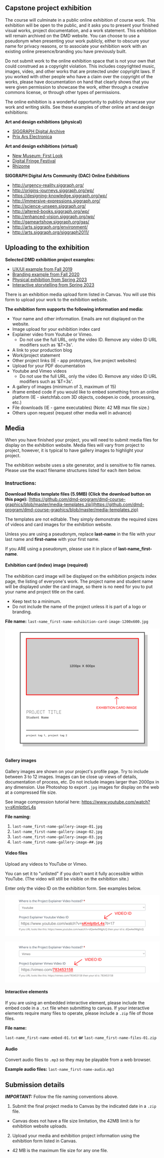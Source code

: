 ## Capstone project exhibition

The course will culminate in a public online exhibition of course work. This exhibition will be open to the public, and it asks you to present your finished visual works, project documentation, and a work statement. This exhibition will remain archived on the DMD website. You can choose to use a pseudonym when presenting your work publicly, either to obscure your name for privacy reasons, or to associate your exhibition work with an existing online presence/branding you have previously built.

Do not submit work to the online exhibition space that is not your own that could construed as a copyright violation. This includes copyrighted music, images, video, and other works that are protected under copyright laws. If you worked with other people who have a claim over the copyright of the works, please have documentation on hand that clearly shows that you were given permission to showcase the work, either through a creative commons license, or through other types of permissions.

The online exhibition is a wonderful opportunity to publicly showcase your work and writing skills. See these examples of other online art and design exhibitions:

**Art and design exhibitions (physical)**

- [SIGGRAPH Digital Archive](https://digitalartarchive.siggraph.org/2d-wall-hung-years/)
- [Prix Ars Electronica](https://ars.electronica.art/prix/en/)

**Art and design exhibitions (virtual)**
- [New Museum: First Look](https://www.newmuseum.org/exhibitions/online)
- [Digital Fringe Festival](https://fringearts.com/digital-fringe-2019/)
- [Rhizome](https://rhizome.org/)

**SIGGRAPH Digital Arts Community (DAC) Online Exhibitions**

- http://urgency-reality.siggraph.org/
- http://origins-journeys.siggraph.org/wp/
- https://designing-knowledge.siggraph.org/wp/
- http://immersive-expressions.siggraph.org/
- http://science-unseen.siggraph.org/
- http://altered-books.siggraph.org/wp/
- http://enhanced-vision.siggraph.org/wp/
- http://gameartshow.siggraph.org/gas/
- http://arts.siggraph.org/environment/
- http://arts.siggraph.org/siggraph2011/

## Uploading to the exhibition

**Selected DMD exhibition project examples:**

* [UX/UI example from Fall 2019](https://dmd.psu.edu/exhibition-19fa-dmd400/projects/cerka-carolyne/)
* [Branding example from Fall 2020](https://dmd.psu.edu/exhibition-20fa-dmd400/projects/grill-aviv/)
* [Physical exhibition from Spring 2023](https://sites.psu.edu/dmdexhibitions/dmd-400-capstone-spring-2023/entry/35/)
* [Interactive storytelling from Spring 2023](https://sites.psu.edu/dmdexhibitions/dmd-400-capstone-spring-2023/entry/44/)

There is an exhibition media upload form listed in Canvas. You will use this form to upload your work to the exhibition website.

**The exhibition form supports the following information and media:**

* Your name and other information. Emails are not displayed on the website.
* Image upload for your exhibition index card
* Explainer video from Youtube or Vimeo.
  * Do not use the full URL, only the video ID. Remove any video ID URL modifiers such as '&T=3s'.
* A link to your production blog
* Work/project statement
* Other project links (IE - app prototypes, live project websites)
* Upload for your PDF documentation
* Youtube and Vimeo videos
  * Do not use the full URL, only the video ID. Remove any video ID URL modifiers such as '&T=3s'.
* A gallery of images (minimum of 3, maximum of 15)
* iframe embed code if you would like to embed something from an online platform (IE - sketchfab.com 3D objects, codepen.io code, processing, etc.)
* File downloads (IE - game executables) (Note: 42 MB max file size.)
* Others upon request (request other media well in advance)

## Media

When you have finished your project, you will need to submit media files for display on the exhibition website. Media files will vary from project to project, however, it is typical to have gallery images to highlight your project.

The exhibition website uses a site generator, and is sensitive to file names. Please use the exact filename structures listed for each item below.

### Instructions:

**Download Media template files (5.9MB) (Click the download button on this page):** [https://github.com/dmd-program/dmd-course-graphics/blob/master/media-templates.zip](https://github.com/dmd-program/dmd-course-graphics/blob/master/media-templates.zip)

The templates are not editable. They simply demonstrate the required sizes of videos and card images for the exhibition website.

Unless you are using a pseudonym, replace **last-name** in the file with your last name and **first-name** with your first name.

If you ARE using a pseudonym, please use it in place of **last-name\_first-name**.

#### Exhibition card (index) image (required)

The exhibition card image will be displayed on the exhibition projects index page, the listing of everyone's work. The project name and student name will be displayed under the card image, so there is no need for you to put your name and project title on the card.

* Keep text to a minimum.
* Do not include the name of the project unless it is part of a logo or branding.

**File name:** `last-name_first-name-exhibition-card-image-1200x600.jpg`

![exhibition card example image](/assets/exhibition-card-image-example.jpg)

#### Gallery images

Gallery images are shown on your project's profile page. Try to include between 3 to 12 images. Images can be close up views of details, documentation of process, etc. Do not include images larger than 2000px in any dimension. Use Photoshop to export `.jpg` images for display on the web at a compressed file size.

See image compression tutorial here: https://www.youtube.com/watch?v=sKmlptbrL4s

**File naming:**

1. `last-name_first-name-gallery-image-01.jpg`
2. `last-name_first-name-gallery-image-02.jpg`
3. `last-name_first-name-gallery-image-03.jpg`
4. `last-name_first-name-gallery-image-##.jpg`


#### Video files

Upload any videos to YouTube or Vimeo.

You can set it to "unlisted" if you don't want it fully accessible within YouTube. \(The video will still be visible on the exhibition site.\)

Enter only the video ID on the exhibition form. See examples below.

![Youtube video id](/assets/youtube-id.jpg)

![Vimeo video id](/assets/vimeo-id.jpg)

#### Interactive elements

If you are using an embedded interactive element, please include the embed code in a `.txt` file when submitting to canvas. If your interactive elements require many files to operate, please include a `.zip` file of those files.

**File name:**

`last-name_first-name-embed-01.txt` **or** `last-name_first-name-files-01.zip`

#### Audio

Convert audio files to `.mp3` so they may be playable from a web browser.

**Example audio files:** `last-name_first-name-audio.mp3`
  
## Submission details

***IMPORTANT:*** Follow the file naming conventions above.

1. Submit the final project media to Canvas by the indicated date in a `.zip` file.
  * Canvas does not have a file size limitation, the 42MB limit is for exhibition website uploads.
2. Upload your media and exhibition project information using the exhibition form listed in Canvas.
  * 42 MB is the maximum file size for any one file.

